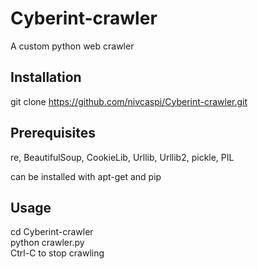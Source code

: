 # Cyberint-crawler
A custom python web crawler

## Installation
git clone https://github.com/nivcaspi/Cyberint-crawler.git

## Prerequisites
re, BeautifulSoup, CookieLib, Urllib, Urllib2, pickle, PIL

can be installed with apt-get and pip

## Usage
cd Cyberint-crawler <br />
python crawler.py <br />
Ctrl-C to stop crawling
